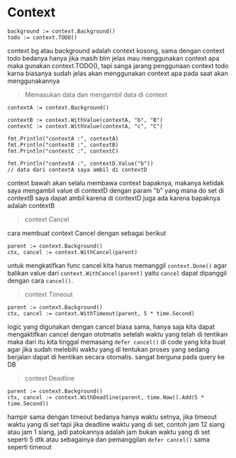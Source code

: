 <h1>Context</h1>

```golang
background := context.Background()
todo := context.TODO()
```

context bg atau background adalah context kosong, sama dengan context todo bedanya hanya jika masih blm jelas mau menggunakan context apa maka gunakan context.TODO(), tapi sanga jarang penggunaan context todo karna biasanya sudah jelas akan menggunakan context apa pada saat akan menggunakannya

> Memasukan data dan mengambil data di context

```golang
contextA := context.Background()

contextB := context.WithValue(contextA, "b", "B")
contextC := context.WithValue(contextA, "c", "C")

fmt.Println("contextA :", contextA)
fmt.Println("contextB :", contextB)
fmt.Println("contextC :", contextC)

fmt.Println("contextA :", contextD.Value("b"))
// data dari contextA saya ambil di contextD
```

context bawah akan selalu membawa context bapaknya, makanya ketidak saya mengambil value di contextD dengan param "b" yang mana do set di contextB saya dapat ambil karena di contextD juga ada karena bapaknya adalah contextB

> context Cancel

cara membuat context Cancel dengan sebagai berikut

```golang
parent := context.Background()
ctx, cancel := context.WithCancel(parent)
```

untuk mengkatifkan func cancel kita harus memanggil `context.Done()` agar balikan value dari `context.WithCancel(parent)` yaitu `cancel` dapat dipanggil dengan cara `cancel()`.

> context Timeout

```golang
parent := context.Background()
ctx, cancel := context.WithTimeout(parent, 5 * time.Second)
```

logic yang digunakan dengan cancel biasa sama, hanya saja kita dapat mengaktifkan cancel dengan ototmatis setelah waktu yang telah di tentikan maka dari itu kita tinggal memasang `defer cancel()` di code yang kita buat agar jika sudah melebihi waktu yang di tentukan proses yang sedang berjalan dapat di hentikan secara otomatis. sangat berguna pada query ke DB

> context Deadline

```golang
parent := context.Background()
ctx, cancel := context.WithDeadline(parent, time.Now().Add(5 * time.Second))
```

hampir sama dengan timeout bedanya hanya waktu setnya, jika timeout waktu yang di set tapi jika deadline waktu yang di set, contoh jam 12 siang atau jam 1 siang, jadi patokannya adalah jam bukan waktu yang di set seperti 5 dtk atau sebagainya dan pemanggilan `defer cancel()` sama seperti timeout
